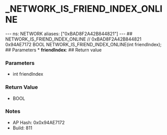 # _NETWORK_IS_FRIEND_INDEX_ONLINE

--- ns: NETWORK aliases: ["0xBAD8F2A42B844821"] --- ## NETWORK_IS_FRIEND_INDEX_ONLINE  // 0xBAD8F2A42B844821 0x94AE7172 BOOL NETWORK_IS_FRIEND_INDEX_ONLINE(int friendIndex);   ## Parameters * **friendIndex**:  ## Return value

### Parameters
* int friendIndex

### Return Value
* BOOL

### Notes
* AP Hash: 0x0x94AE7172
* Build: 811

